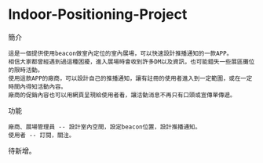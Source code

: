 # Indoor-Positioning-Project

簡介



	這是一個提供使用beacon做室內定位的室內展場，可以快速設計推播通知的一款APP。
	相信大家都曾經遇到過這種困擾，進入展場時會收到許多DM以及資訊，也可能錯失一些展區攤位的限時活動。
	使用這款APP的廠商，可以設計自己的推播通知，讓有註冊的使用者進入到一定範圍，或在一定時間內得知活動內容。
	廠商的促銷內容也可以用網頁呈現給使用者看，讓活動消息不再只有口頭或宣傳單傳遞。
	
	
	
功能



	廠商、展場管理員 -- 設計室內空間，設定beacon位置，設計推播通知。
	使用者 -- 訂閱，關注。


待新增。
